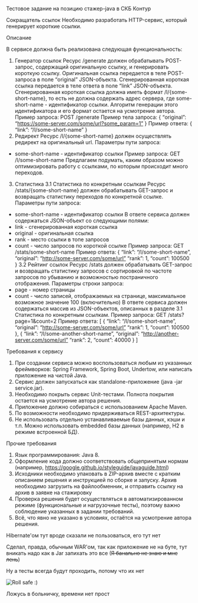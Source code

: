 Тестовое задание на позицию стажер-java в
СКБ Контур

Сокращатель ссылок
Необходимо разработать HTTP-сервис, который генерирует короткие ссылки.

Описание

В сервисе должна быть реализована следующая функциональность:
1. Генератор ссылок
Ресурс /generate должен обрабатывать POST-запрос, содержащий оригинальную
ссылку, и генерировать короткую ссылку. Оригинальная ссылка передается в теле
POST-запроса в поле “original” JSON-объекта. Сгенерированная короткая ссылка
передается в теле ответа в поле “link” JSON-объекта. Сгенерированная короткая
ссылка должна иметь формат /l/{some-short-name}, то есть не должна содержать
адрес сервера, где some-short-name - идентификатор ссылки. Алгоритм генерации
этого идентификатора и его формат остается на усмотрение автора.
Пример запроса:
POST /generate
Пример тела запроса:
{
“original”: “https://some-server.com/some/url?some_param=1”
}
Пример ответа:
{
“link”: “/l/some-short-name”
}
2. Редирект
Ресурс /l/{some-short-name} должен осуществлять редирект на оригинальный url.
Параметры пути запроса:
- some-short-name - идентификатор ссылки
Пример запроса:
GET /l/some-short-name
Предлагаем подумать, каким образом можно оптимизировать работу с ссылками, по
которым происходит много переходов.
3. Статистика
3.1 Статистика по конкретным ссылкам
Ресурс /stats/{some-short-name} должен обрабатывать GET-запрос и возвращать
статистику переходов по конкретной ссылке.
Параметры пути запроса:
- some-short-name - идентификатор ссылки
В ответе сервиса должен содержаться JSON-объект со следующими полями:
- link - сгенерированная короткая ссылка
- original - оригинальная ссылка
- rank - место ссылки в топе запросов
- count - число запросов по короткой ссылке
Пример запроса:
GET /stats/some-short-name
Пример ответа:
{
“link”: “/l/some-short-name”,
“original”: “http://some-server.com/some/url”
“rank”: 1,
“count”: 100500
}
3.2 Рейтинг ссылок
Ресурс /stats должен обрабатывать GET-запрос и возвращать статистику запросов с
сортировкой по частоте запросов по убыванию и возможностью постраничного
отображения.
Параметры строки запроса:
- page - номер страницы
- count - число записей, отображаемых на странице, максимальное возможное
значение 100 (включительно)
В ответе сервиса должен содержаться массив из JSON-объектов, описанных в
разделе 3.1 Статистика по конкретным ссылкам.
Пример запроса:
GET /stats?page=1&count=2
Пример ответа:
[
{
“link”: “/l/some-short-name”,
“original”: “http://some-server.com/some/url”
“rank”: 1,
“count”: 100500
},
{
“link”: “/l/some-another-short-name”,
“original”: “http://another-server.com/some/url”
“rank”: 2,
“count”: 40000
}
]

Требования к сервису
1. При создании сервиса можно воспользоваться любым из указанных
фреймворков: Spring Framework, Spring Boot, Undertow, или написать
приложение на чистой Java.
2. Сервис должен запускаться как standalone-приложение (java -jar service.jar).
3. Необходимо покрыть сервис Unit-тестами. Полнота покрытия остается на
усмотрение автора решения.
4. Приложение должно собираться с использованием Apache Maven.
5. По возможности необходимо придерживаться REST-архитектуры.
6. Не использовать отдельно устанавливаемые базы данных, кэши и т.п. Можно
использовать embedded базы данных (например, H2 в режиме встроенной БД).

Прочие требования
1. Язык программирования: Java 8.
2. Оформление кода должно соответствовать общепринятым нормам
(например, https://google.github.io/styleguide/javaguide.html)
3. Исходники необходимо упаковать в ZIP-архив вместе с кратким описанием
решения и инструкцией по сборке и запуску. Архив необходимо загрузить на
файлообменник, и отправить ссылку на архив в заявке на стажировку
4. Проверка решения будет осуществляться в автоматизированном режиме
(функциональные и нагрузочные тесты), поэтому важно соблюдение
указанных в задании требований.
5. Всё, что явно не указано в условиях, остаётся на усмотрение автора решения.

Hibernate'ом тут вроде сказали не пользоваться, его тут нет

Сделал, правда, обычным WAR'ом, так как приложение не на буте, тут вникать надо как в Jar запихать это все (<strike>Я банально не знаю и мне лень</strike>)

Ну а тесты всегда будут проходить, потому что их нет

![Roll safe :)](https://www.meme-arsenal.com/memes/30ee3a00daf7e517e69e4e39b246da82.jpg)

Ложусь в больничку, времени нет прост
